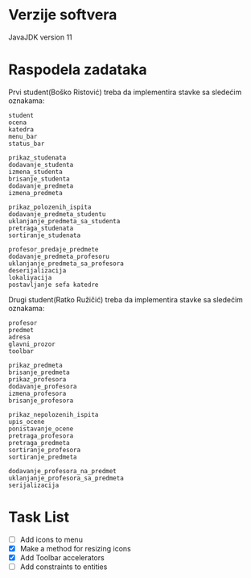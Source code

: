 # Verzije softvera
JavaJDK version 11

# Raspodela zadataka
Prvi student(Boško Ristović) treba da implementira stavke sa sledećim oznakama:
```
student
ocena
katedra
menu_bar
status_bar

prikaz_studenata
dodavanje_studenta
izmena_studenta
brisanje_studenta
dodavanje_predmeta
izmena_predmeta

prikaz_polozenih_ispita
dodavanje_predmeta_studentu
uklanjanje_predmeta_sa_studenta
pretraga_studenata
sortiranje_studenata

profesor_predaje_predmete
dodavanje_predmeta_profesoru
uklanjanje_predmeta_sa_profesora
deserijalizacija
lokaliyacija
postavljanje sefa katedre
```

Drugi student(Ratko Ružičić) treba da implementira stavke sa sledećim oznakama:
```
profesor
predmet
adresa
glavni_prozor
toolbar

prikaz_predmeta
brisanje_predmeta
prikaz_profesora
dodavanje_profesora
izmena_profesora
brisanje_profesora

prikaz_nepolozenih_ispita
upis_ocene
ponistavanje_ocene
pretraga_profesora
pretraga_predmeta
sortiranje_profesora
sortiranje_predmeta

dodavanje_profesora_na_predmet
uklanjanje_profesora_sa_predmeta
serijalizacija
```

# Task List
- [ ] Add icons to menu
- [x] Make a method for resizing icons
- [x] Add Toolbar accelerators
- [ ] Add constraints to entities